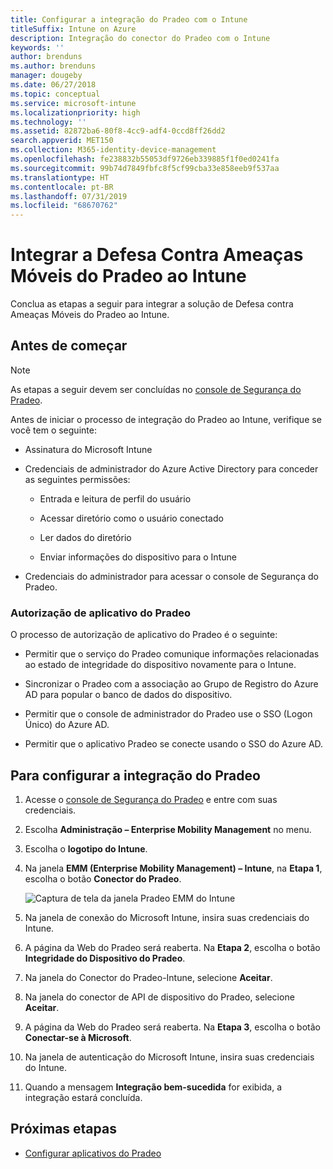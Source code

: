```yaml
---
title: Configurar a integração do Pradeo com o Intune
titleSuffix: Intune on Azure
description: Integração do conector do Pradeo com o Intune
keywords: ''
author: brenduns
ms.author: brenduns
manager: dougeby
ms.date: 06/27/2018
ms.topic: conceptual
ms.service: microsoft-intune
ms.localizationpriority: high
ms.technology: ''
ms.assetid: 82872ba6-80f8-4cc9-adf4-0ccd8ff26dd2
search.appverid: MET150
ms.collection: M365-identity-device-management
ms.openlocfilehash: fe238832b55053df9726eb339885f1f0ed0241fa
ms.sourcegitcommit: 99b74d7849fbfc8f5cf99cba33e858eeb9f537aa
ms.translationtype: HT
ms.contentlocale: pt-BR
ms.lasthandoff: 07/31/2019
ms.locfileid: "68670762"
---
```

# <a name="integrate-pradeo-mobile-threat-defense-with-intune"></a>Integrar a Defesa Contra Ameaças Móveis do Pradeo ao Intune

Conclua as etapas a seguir para integrar a solução de Defesa contra Ameaças Móveis do Pradeo ao Intune.

## <a name="before-you-begin"></a>Antes de começar

> [!NOTE]
> As etapas a seguir devem ser concluídas no [console de Segurança do Pradeo](https://www.apps-security.com).

Antes de iniciar o processo de integração do Pradeo ao Intune, verifique se você tem o seguinte:

- Assinatura do Microsoft Intune

- Credenciais de administrador do Azure Active Directory para conceder as seguintes permissões:

  - Entrada e leitura de perfil do usuário

  - Acessar diretório como o usuário conectado

  - Ler dados do diretório

  - Enviar informações do dispositivo para o Intune

- Credenciais do administrador para acessar o console de Segurança do Pradeo.

### <a name="pradeo-app-authorization"></a>Autorização de aplicativo do Pradeo

O processo de autorização de aplicativo do Pradeo é o seguinte:

- Permitir que o serviço do Pradeo comunique informações relacionadas ao estado de integridade do dispositivo novamente para o Intune.

- Sincronizar o Pradeo com a associação ao Grupo de Registro do Azure AD para popular o banco de dados do dispositivo.

- Permitir que o console de administrador do Pradeo use o SSO (Logon Único) do Azure AD.

- Permitir que o aplicativo Pradeo se conecte usando o SSO do Azure AD.

## <a name="to-set-up-pradeo-integration"></a>Para configurar a integração do Pradeo

1. Acesse o [console de Segurança do Pradeo](https://www.apps-security.com) e entre com suas credenciais.

2. Escolha **Administração – Enterprise Mobility Management** no menu.

3. Escolha o **logotipo do Intune**.

4. Na janela **EMM (Enterprise Mobility Management) – Intune**, na **Etapa 1**, escolha o botão **Conector do Pradeo**. 

    ![Captura de tela da janela Pradeo EMM do Intune](./media/pradeo_setup.png)

5. Na janela de conexão do Microsoft Intune, insira suas credenciais do Intune.

5. A página da Web do Pradeo será reaberta. Na **Etapa 2**, escolha o botão **Integridade do Dispositivo do Pradeo**.

7. Na janela do Conector do Pradeo-Intune, selecione **Aceitar**. 

8. Na janela do conector de API de dispositivo do Pradeo, selecione **Aceitar**.

9. A página da Web do Pradeo será reaberta. Na **Etapa 3**, escolha o botão **Conectar-se à Microsoft**. 

10. Na janela de autenticação do Microsoft Intune, insira suas credenciais do Intune.

11. Quando a mensagem **Integração bem-sucedida** for exibida, a integração estará concluída.

## <a name="next-steps"></a>Próximas etapas

- [Configurar aplicativos do Pradeo](mtd-apps-ios-app-configuration-policy-add-assign.md)
